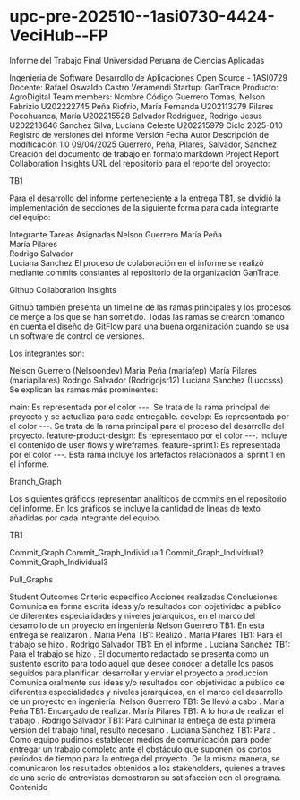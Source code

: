# upc-pre-202510--1asi0730-4424-VeciHub--FP
Informe del Trabajo Final
Universidad Peruana de Ciencias Aplicadas


Ingeniería de Software
Desarrollo de Aplicaciones Open Source - 1ASI0729
Docente: Rafael Oswaldo Castro Veramendi
Startup: GanTrace
Producto: AgroDigital
Team members:
Nombre	Código
Guerrero Tomas, Nelson Fabrizio	U202222745
Peña Riofrio, María Fernanda	U202113279
Pilares Pocohuanca, María	U202215528
Salvador Rodriguez, Rodrigo Jesus	U202213646
Sanchez Silva, Luciana Celeste	U202215979
Ciclo 2025-010
Registro de versiones del informe
Versión	Fecha	Autor	Descripción de modificación
1.0	09/04/2025	Guerrero, Peña, Pilares, Salvador, Sanchez	Creación del documento de trabajo en formato markdown
Project Report Collaboration Insights
URL del repositorio para el reporte del proyecto:

TB1

Para el desarrollo del informe perteneciente a la entrega TB1, se dividió la implementación de secciones de la siguiente forma para cada integrante del equipo:

Integrante	Tareas Asignadas
Nelson Guerrero	
María Peña	
María Pilares	
Rodrigo Salvador	
Luciana Sanchez	
El proceso de colaboración en el informe se realizó mediante commits constantes al repositorio de la organización GanTrace.

Github Collaboration Insights

Github también presenta un timeline de las ramas principales y los procesos de merge a los que se han sometido. Todas las ramas se crearon tomando en cuenta el diseño de GitFlow para una buena organización cuando se usa un software de control de versiones.

Los integrantes son:

Nelson Guerrero (Nelsoondev)
María Peña (mariafep)
María Pilares (mariapilares)
Rodrigo Salvador (Rodrigojsr12)
Luciana Sanchez (Luccsss)
Se explican las ramas más prominentes:

main: Es representada por el color ---. Se trata de la rama principal del proyecto y se actualiza para cada entregable. develop: Es representada por el color ---. Se trata de la rama principal para el proceso del desarrollo del proyecto. feature-product-design: Es representado por el color ---. Incluye el contenido de user flows y wireframes. feature-sprint1: Es representada por el color ---. Esta rama incluye los artefactos relacionados al sprint 1 en el informe.

Branch_Graph

Los siguientes gráficos representan analíticos de commits en el repositorio del informe. En los gráficos se incluye la cantidad de lineas de texto añadidas por cada integrante del equipo.

TB1

Commit_Graph Commit_Graph_Individual1 Commit_Graph_Individual2 Commit_Graph_Individual3

Pull_Graphs

Student Outcomes
Criterio especifico	Acciones realizadas	Conclusiones
Comunica en forma escrita ideas y/o resultados con objetividad a público de diferentes especialidades y niveles jerarquicos, en el marco del desarrollo de un proyecto en ingeniería	Nelson Guerrero
TB1: En esta entrega se realizaron .
María Peña
TB1: Realizó .
María Pilares
TB1: Para el trabajo se hizo .
Rodrigo Salvador
TB1: En el informe .
Luciana Sanchez
TB1: Para el trabajo se hizo .	El documento redactado se presenta como un sustento escrito para todo aquel que desee conocer a detalle los pasos seguidos para planificar, desarrollar y enviar el proyecto a producción
Comunica oralmente sus ideas y/o resultados con objetividad a público de diferentes especialidades y niveles jerarquicos, en el marco del desarrollo de un proyecto en ingeniería.	Nelson Guerrero
TB1: Se llevó a cabo .
María Peña
TB1: Encargado de realizar.
María Pilares
TB1: A lo hora de realizar el trabajo .
Rodrigo Salvador
TB1: Para culminar la entrega de esta primera versión del trabajo final, resultó necesario .
Luciana Sanchez
TB1: Para .	Como equipo pudimos establecer medios de comunicación para poder entregar un trabajo completo ante el obstáculo que suponen los cortos períodos de tiempo para la entrega del proyecto. De la misma manera, se comunicaron los resultados obtenidos a los stakeholders, quienes a través de una serie de entrevistas demostraron su satisfacción con el programa.
Contenido
